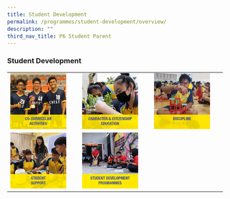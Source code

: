 ```yaml
---
title: Student Development
permalink: /programmes/student-development/overview/
description: ""
third_nav_title: P6 Student Parent
---
```

### Student Development

|  |  |  |
|---|---|---|
| <a href="https://moe-crestsec-staging.netlify.app/cca/programmes/student-development/"><img style="width:85%" src="/images/sd1.png"></a> | <a href="https://moe-crestsec-staging.netlify.app/character-and-citizenship-education/programmes/student-development/"><img style="width:85%" src="/images/sd2.png"></a>  | <a href="https://moe-crestsec-staging.netlify.app/discipline/programmes/student-development/"><img style="width:85%" src="/images/sd3.png"></a> |
| <a href="https://moe-crestsec-staging.netlify.app/student-support/programmes/student-development/"><img style="width:85%" src="/images/sd4.png"></a> | <a href="https://moe-crestsec-staging.netlify.app/student-development-programmes/programmes/student-development/"><img style="width:85%" src="/images/sd5.png"></a> |  |
